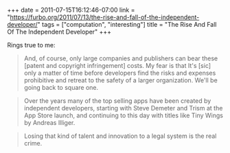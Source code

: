 +++
date = 2011-07-15T16:12:46-07:00
link = "https://furbo.org/2011/07/13/the-rise-and-fall-of-the-independent-developer/"
tags = ["computation", "interesting"]
title = "The Rise And Fall Of The Independent Developer"
+++

Rings true to me:

>And, of course, only large companies and publishers can bear these [patent and copyright infringement] costs. My fear is that It's [sic] only a matter of time before developers find the risks and expenses prohibitive and retreat to the safety of a larger organization. We'll be going back to square one.

>Over the years many of the top selling apps have been created by independent developers, starting with Steve Demeter and Trism at the App Store launch, and continuing to this day with titles like Tiny Wings by Andreas Illiger.

>Losing that kind of talent and innovation to a legal system is the real crime.
